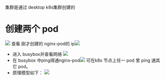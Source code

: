 集群是通过 desktop k8s集群创建的

# 创建两个 pod

![](https://img-blog.csdnimg.cn/20201230171631219.png?x-oss-process=image/watermark,type_ZmFuZ3poZW5naGVpdGk,shadow_10,text_aHR0cHM6Ly9ibG9nLmNzZG4ubmV0L3FxXzMzNTg5NTEw,size_1,color_FFFFFF,t_70)
查看 刚才创建的 nginx-pod的 ip![](https://img-blog.csdnimg.cn/20201231144959527.png?x-oss-process=image/watermark,type_ZmFuZ3poZW5naGVpdGk,shadow_10,text_aHR0cHM6Ly9ibG9nLmNzZG4ubmV0L3FxXzMzNTg5NTEw,size_16,color_FFFFFF,t_70)
- 进入 busybox并查看网络
![](https://img-blog.csdnimg.cn/20201230171755578.png?x-oss-process=image/watermark,type_ZmFuZ3poZW5naGVpdGk,shadow_10,text_aHR0cHM6Ly9ibG9nLmNzZG4ubmV0L3FxXzMzNTg5NTEw,size_1,color_FFFFFF,t_70)
- 在 busybox 中ping得通nginx-pod![](https://img-blog.csdnimg.cn/20201231144835180.png)
可在k8s 节点上任一 pod 里 ping 通其它 pod。
- 原理模型如下：
![](https://img-blog.csdnimg.cn/20201231145818490.png?x-oss-process=image/watermark,type_ZmFuZ3poZW5naGVpdGk,shadow_10,text_aHR0cHM6Ly9ibG9nLmNzZG4ubmV0L3FxXzMzNTg5NTEw,size_1,color_FFFFFF,t_70)
